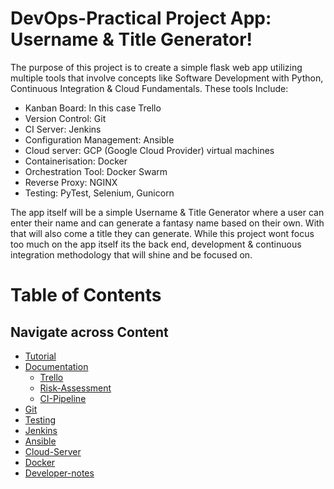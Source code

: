 # DevOps-Practical Project App: Username & Title Generator!

The purpose of this project is to create a simple flask web app utilizing multiple tools that involve concepts like Software Development with Python, Continuous Integration & Cloud Fundamentals. These tools Include:  

- Kanban Board: In this case Trello
- Version Control: Git
- CI Server: Jenkins
- Configuration Management: Ansible
- Cloud server: GCP (Google Cloud Provider) virtual machines
- Containerisation: Docker
- Orchestration Tool: Docker Swarm
- Reverse Proxy: NGINX
- Testing: PyTest, Selenium, Gunicorn

The app itself will be a simple Username & Title Generator where a user can enter their name and can generate a fantasy name based on their own. With that will also come a title they can generate. While this project wont focus too much on the app itself its the back end, development & continuous integration methodology that will shine and be focused on. 

# Table of Contents
## Navigate across Content
- [Tutorial](#Tutorial)
- [Documentation](#Documentation)
	- [Trello](#Trello)
	- [Risk-Assessment](#Risk-Assessment)
	- [CI-Pipeline](#Ci-Pipeline)
- [Git](#Git)
- [Testing](#Testing)
- [Jenkins](#Jenkins)
- [Ansible](#Ansible)
- [Cloud-Server](#Cloud-Server)
- [Docker](#Docker)
- [Developer-notes](#Developer-notes)
